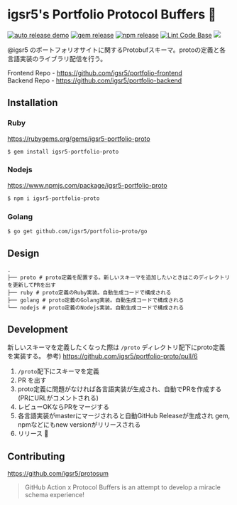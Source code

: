 # igsr5's Portfolio Protocol Buffers 🐃


[![auto release demo](https://github.com/igsr5/portfolio-proto/workflows/Auto%20release/badge.svg)](https://github.com/igsr5/portfolio-proto/actions/workflows/create-release.yml)
[![gem release](https://github.com/igsr5/portfolio-proto/workflows/Release%20gem/badge.svg)](https://github.com/igsr5/portfolio-proto/actions/workflows/gem-release.yml)
[![npm release](https://github.com/igsr5/portfolio-proto/workflows/Release%20npm/badge.svg)](https://github.com/igsr5/portfolio-proto/actions/workflows/npm-release.yml)
[![Lint Code Base](https://github.com/igsr5/portfolio-proto/workflows/Lint%20Code%20Base/badge.svg)](https://github.com/igsr5/portfolio-proto/actions/workflows/linter.yml)
![](https://camo.githubusercontent.com/029166d85f92969845201e59c3fcd8c8345556036155ff18140f6a9e796173a3/68747470733a2f2f696d672e736869656c64732e696f2f62616467652f6c6963656e73652d4d49542d677265656e)


@igsr5 のポートフォリオサイトに関するProtobufスキーマ。protoの定義と各言語実装のライブラリ配信を行う。

Frontend Repo - https://github.com/igsr5/portfolio-frontend  
Backend Repo - https://github.com/igsr5/portfolio-backend  


## Installation

### Ruby
https://rubygems.org/gems/igsr5-portfolio-proto
```sh
$ gem install igsr5-portfolio-proto
```

### Nodejs
https://www.npmjs.com/package/igsr5-portfolio-proto
```sh
$ npm i igsr5-portfolio-proto
```

### Golang
```sh
$ go get github.com/igsr5/portfolio-proto/go
```

## Design

```
.
├── proto # proto定義を配置する。新しいスキーマを追加したいときはこのディレクトリを更新してPRを出す
├── ruby # proto定義のRuby実装。自動生成コードで構成される
├── golang # proto定義のGolang実装。自動生成コードで構成される
└── nodejs # proto定義のNodejs実装。自動生成コードで構成される
```


## Development

新しいスキーマを定義したくなった際は `/proto` ディレクトリ配下にproto定義を実装する。
参考) https://github.com/igsr5/portfolio-proto/pull/6

1. `/proto`配下にスキーマを定義
2. PR を出す
3. proto定義に問題がなければ各言語実装が生成され、自動でPRを作成する(PRにURLがコメントされる)
4. レビューOKならPRをマージする
5. 各言語実装がmasterにマージされると自動GitHub Releaseが生成され gem, npmなどにもnew versionがリリースされる
6. リリース 🎉

## Contributing
https://github.com/igsr5/protosum
> GitHub Action x Protocol Buffers is an attempt to develop a miracle schema experience!
